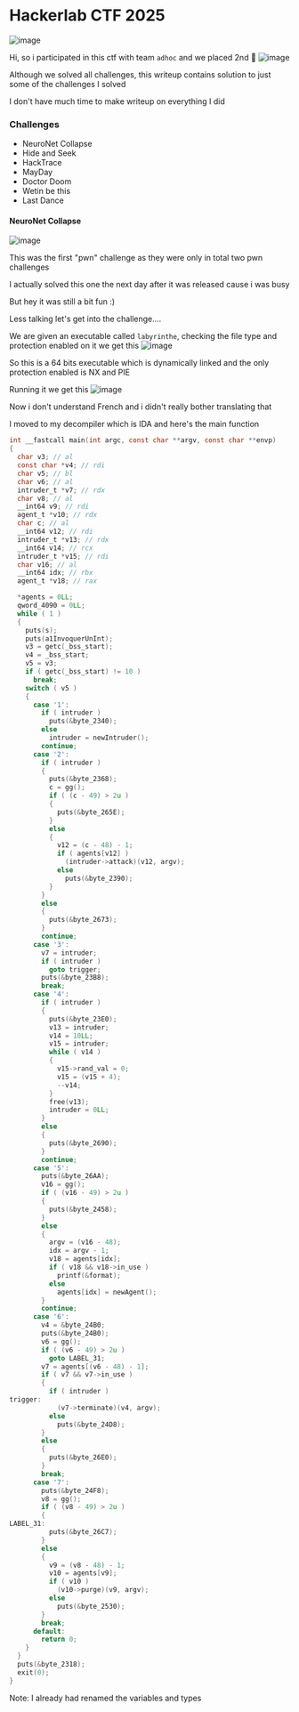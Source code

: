 <h1> Hackerlab CTF 2025 </h1>

![image](https://github.com/user-attachments/assets/aa819318-6a88-4392-b2aa-8ac245b4b21f)

Hi, so i participated in this ctf with team `adhoc` and we placed 2nd 🫠
![image](https://github.com/user-attachments/assets/bc7db4f2-d975-44ac-98f8-084a4763c2f5)

Although we solved all challenges, this writeup contains solution to just some of the challenges I solved

I don't have much time to make writeup on everything I did

### Challenges
- NeuroNet Collapse
- Hide and Seek
- HackTrace
- MayDay
- Doctor Doom
- Wetin be this
- Last Dance


#### NeuroNet Collapse
![image](https://github.com/user-attachments/assets/7a101c2b-5414-4756-b874-a5256ef81555)

This was the first "pwn" challenge as they were only in total two pwn challenges

I actually solved this one the next day after it was released cause i was busy 

But hey it was still a bit fun :)

Less talking let's get into the challenge....

We are given an executable called `labyrinthe`, checking the file type and protection enabled on it we get this
![image](https://github.com/user-attachments/assets/0aab73af-2457-4ee9-91c8-7b2687853b95)

So this is a 64 bits executable which is dynamically linked and the only protection enabled is NX and PIE

Running it we get this
![image](https://github.com/user-attachments/assets/45642e94-ceff-4fd3-8266-4fad155e5740)

Now i don't understand French and i didn't really bother translating that

I moved to my decompiler which is IDA and here's the main function

```c
int __fastcall main(int argc, const char **argv, const char **envp)
{
  char v3; // al
  const char *v4; // rdi
  char v5; // bl
  char v6; // al
  intruder_t *v7; // rdx
  char v8; // al
  __int64 v9; // rdi
  agent_t *v10; // rdx
  char c; // al
  __int64 v12; // rdi
  intruder_t *v13; // rdx
  __int64 v14; // rcx
  intruder_t *v15; // rdi
  char v16; // al
  __int64 idx; // rbx
  agent_t *v18; // rax

  *agents = 0LL;
  qword_4090 = 0LL;
  while ( 1 )
  {
    puts(s);
    puts(a1InvoquerUnInt);
    v3 = getc(_bss_start);
    v4 = _bss_start;
    v5 = v3;
    if ( getc(_bss_start) != 10 )
      break;
    switch ( v5 )
    {
      case '1':
        if ( intruder )
          puts(&byte_2340);
        else
          intruder = newIntruder();
        continue;
      case '2':
        if ( intruder )
        {
          puts(&byte_2368);
          c = gg();
          if ( (c - 49) > 2u )
          {
            puts(&byte_265E);
          }
          else
          {
            v12 = (c - 48) - 1;
            if ( agents[v12] )
              (intruder->attack)(v12, argv);
            else
              puts(&byte_2390);
          }
        }
        else
        {
          puts(&byte_2673);
        }
        continue;
      case '3':
        v7 = intruder;
        if ( intruder )
          goto trigger;
        puts(&byte_23B8);
        break;
      case '4':
        if ( intruder )
        {
          puts(&byte_23E0);
          v13 = intruder;
          v14 = 10LL;
          v15 = intruder;
          while ( v14 )
          {
            v15->rand_val = 0;
            v15 = (v15 + 4);
            --v14;
          }
          free(v13);
          intruder = 0LL;
        }
        else
        {
          puts(&byte_2690);
        }
        continue;
      case '5':
        puts(&byte_26AA);
        v16 = gg();
        if ( (v16 - 49) > 2u )
        {
          puts(&byte_2458);
        }
        else
        {
          argv = (v16 - 48);
          idx = argv - 1;
          v18 = agents[idx];
          if ( v18 && v18->in_use )
            printf(&format);
          else
            agents[idx] = newAgent();
        }
        continue;
      case '6':
        v4 = &byte_24B0;
        puts(&byte_24B0);
        v6 = gg();
        if ( (v6 - 49) > 2u )
          goto LABEL_31;
        v7 = agents[(v6 - 48) - 1];
        if ( v7 && v7->in_use )
        {
          if ( intruder )
trigger:
            (v7->terminate)(v4, argv);
          else
            puts(&byte_24D8);
        }
        else
        {
          puts(&byte_26E0);
        }
        break;
      case '7':
        puts(&byte_24F8);
        v8 = gg();
        if ( (v8 - 49) > 2u )
        {
LABEL_31:
          puts(&byte_26C7);
        }
        else
        {
          v9 = (v8 - 48) - 1;
          v10 = agents[v9];
          if ( v10 )
            (v10->purge)(v9, argv);
          else
            puts(&byte_2530);
        }
        break;
      default:
        return 0;
    }
  }
  puts(&byte_2318);
  exit(0);
}
```

Note: I already had renamed the variables and types
